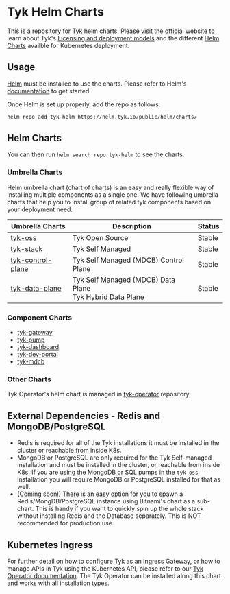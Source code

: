 # Tyk Helm Charts
This is a repository for Tyk helm charts. Please visit the official website to learn about Tyk's [Licensing and deployment models](https://tyk.io/docs/tyk-on-premises/licensing/) and the different [Helm Charts](https://tyk.io/docs/product-stack/tyk-charts/overview/) availble for Kubernetes deployment.

## Usage
[Helm](https://helm.sh/) must be installed to use the charts. Please refer to Helm's [documentation](https://helm.sh/docs/) to get started.

Once Helm is set up properly, add the repo as follows:

```bash
helm repo add tyk-helm https://helm.tyk.io/public/helm/charts/
```

## Helm Charts
You can then run `helm search repo tyk-helm` to see the charts.

### Umbrella Charts
Helm umbrella chart (chart of charts) is an easy and really flexible way of installing multiple components as a single one. We have following umbrella charts that help you to install group of related tyk components based on your deployment need.

| Umbrella Charts                          | Description                                                   | Status |
|------------------------------------------|---------------------------------------------------------------|--------|
| [tyk-oss](./tyk-oss)                     | Tyk Open Source                                               | Stable |
| [tyk-stack](./tyk-stack)                 | Tyk Self Managed                                              | Stable |
| [tyk-control-plane](./tyk-control-plane) | Tyk Self Managed (MDCB) Control Plane                         | Stable |
| [tyk-data-plane](./tyk-data-plane)       | Tyk Self Managed (MDCB) Data Plane <br> Tyk Hybrid Data Plane | Stable |

### Component Charts
* [tyk-gateway](./components/tyk-gateway)
* [tyk-pump](./components/tyk-pump)
* [tyk-dashboard](./components/tyk-dashboard)
* [tyk-dev-portal](./components/tyk-dev-portal)
* [tyk-mdcb](./components/tyk-mdcb)

### Other Charts
Tyk Operator's helm chart is managed in [tyk-operator](https://github.com/TykTechnologies/tyk-operator) repository.

## External Dependencies - Redis and MongoDB/PostgreSQL
- Redis is required for all of the Tyk installations it must be installed in the cluster or reachable from inside K8s.
- MongoDB or PostgreSQL are only required for the Tyk Self-managed installation and must be installed in the cluster, or reachable from inside K8s. If you are using the MongoDB or SQL pumps in the `tyk-oss` installation you will require MongoDB or PostgreSQL installed for that as well.
- (Coming soon!) There is an easy option for you to spawn a Redis/MongDB/PostgreSQL instance using Bitnami's chart as a sub-chart. This is handy if you want to quickly spin up the whole stack without installing Redis and the Database separately. This is NOT recommended for production use.

## Kubernetes Ingress
For further detail on how to configure Tyk as an Ingress Gateway, or how to manage APIs in Tyk using the Kubernetes API, please refer to our [Tyk Operator documentation](https://tyk.io/docs/tyk-operator/). The Tyk Operator can be installed along this chart and works with all installation types.
